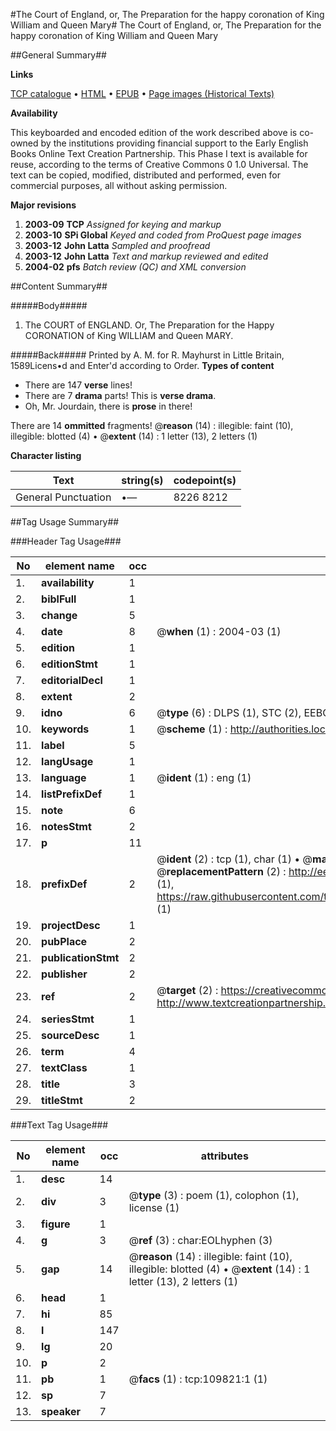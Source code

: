 #The Court of England, or, The Preparation for the happy coronation of King William and Queen Mary#
The Court of England, or, The Preparation for the happy coronation of King William and Queen Mary

##General Summary##

**Links**

[TCP catalogue](http://www.ota.ox.ac.uk/tcp/)  • 
[HTML](http://tei.it.ox.ac.uk/tcp/Texts-HTML/free/A34/A34766.html)  • 
[EPUB](http://tei.it.ox.ac.uk/tcp/Texts-EPUB/free/A34/A34766.epub) • 
[Page images (Historical Texts)](https://data.historicaltexts.jisc.ac.uk/view?pubId=eebo-26833575e&pageId=eebo-26833575e-109821-1)

**Availability**

This keyboarded and encoded edition of the
	       work described above is co-owned by the institutions
	       providing financial support to the Early English Books
	       Online Text Creation Partnership. This Phase I text is
	       available for reuse, according to the terms of Creative
	       Commons 0 1.0 Universal. The text can be copied,
	       modified, distributed and performed, even for
	       commercial purposes, all without asking permission.

**Major revisions**

1. __2003-09__ __TCP__ *Assigned for keying and markup*
1. __2003-10__ __SPi Global__ *Keyed and coded from ProQuest page images*
1. __2003-12__ __John Latta__ *Sampled and proofread*
1. __2003-12__ __John Latta__ *Text and markup reviewed and edited*
1. __2004-02__ __pfs__ *Batch review (QC) and XML conversion*

##Content Summary##

#####Body#####

1.  The COURT of ENGLAND. Or, The Preparation for the Happy CORONATION of King WILLIAM and Queen MARY.

#####Back#####
Printed by A. M. for R. Mayhurst in Little Britain, 1589Licens•d and Enter'd according to Order.
**Types of content**

  * There are 147 **verse** lines!
  * There are 7 **drama** parts! This is **verse drama**.
  * Oh, Mr. Jourdain, there is **prose** in there!

There are 14 **ommitted** fragments! 
 @__reason__ (14) : illegible: faint (10), illegible: blotted (4)  •  @__extent__ (14) : 1 letter (13), 2 letters (1)

**Character listing**


|Text|string(s)|codepoint(s)|
|---|---|---|
|General Punctuation|•—|8226 8212|

##Tag Usage Summary##

###Header Tag Usage###

|No|element name|occ|attributes|
|---|---|---|---|
|1.|__availability__|1||
|2.|__biblFull__|1||
|3.|__change__|5||
|4.|__date__|8| @__when__ (1) : 2004-03 (1)|
|5.|__edition__|1||
|6.|__editionStmt__|1||
|7.|__editorialDecl__|1||
|8.|__extent__|2||
|9.|__idno__|6| @__type__ (6) : DLPS (1), STC (2), EEBO-CITATION (1), OCLC (1), VID (1)|
|10.|__keywords__|1| @__scheme__ (1) : http://authorities.loc.gov/ (1)|
|11.|__label__|5||
|12.|__langUsage__|1||
|13.|__language__|1| @__ident__ (1) : eng (1)|
|14.|__listPrefixDef__|1||
|15.|__note__|6||
|16.|__notesStmt__|2||
|17.|__p__|11||
|18.|__prefixDef__|2| @__ident__ (2) : tcp (1), char (1)  •  @__matchPattern__ (2) : ([0-9\-]+):([0-9IVX]+) (1), (.+) (1)  •  @__replacementPattern__ (2) : http://eebo.chadwyck.com/downloadtiff?vid=$1&page=$2 (1), https://raw.githubusercontent.com/textcreationpartnership/Texts/master/tcpchars.xml#$1 (1)|
|19.|__projectDesc__|1||
|20.|__pubPlace__|2||
|21.|__publicationStmt__|2||
|22.|__publisher__|2||
|23.|__ref__|2| @__target__ (2) : https://creativecommons.org/publicdomain/zero/1.0/ (1), http://www.textcreationpartnership.org/docs/. (1)|
|24.|__seriesStmt__|1||
|25.|__sourceDesc__|1||
|26.|__term__|4||
|27.|__textClass__|1||
|28.|__title__|3||
|29.|__titleStmt__|2||


###Text Tag Usage###

|No|element name|occ|attributes|
|---|---|---|---|
|1.|__desc__|14||
|2.|__div__|3| @__type__ (3) : poem (1), colophon (1), license (1)|
|3.|__figure__|1||
|4.|__g__|3| @__ref__ (3) : char:EOLhyphen (3)|
|5.|__gap__|14| @__reason__ (14) : illegible: faint (10), illegible: blotted (4)  •  @__extent__ (14) : 1 letter (13), 2 letters (1)|
|6.|__head__|1||
|7.|__hi__|85||
|8.|__l__|147||
|9.|__lg__|20||
|10.|__p__|2||
|11.|__pb__|1| @__facs__ (1) : tcp:109821:1 (1)|
|12.|__sp__|7||
|13.|__speaker__|7||

